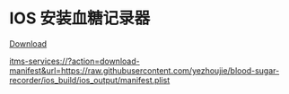 # IOS 安装血糖记录器


<a href="itms-services://?action=download-manifest&url=https://raw.githubusercontent.com/yezhoujie/blood-sugar-recorder/ios_build/ios_output/manifest.plist">
    Download
</a>

<itms-services://?action=download-manifest&url=https://raw.githubusercontent.com/yezhoujie/blood-sugar-recorder/ios_build/ios_output/manifest.plist>